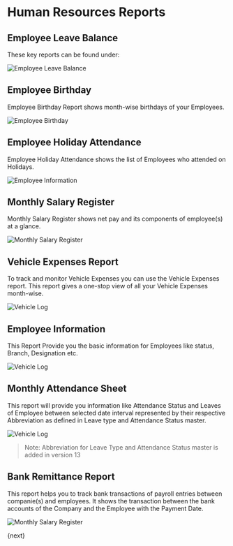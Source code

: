 <!-- add-breadcrumbs -->
# Human Resources Reports

## Employee Leave Balance

These key reports can be found under:

<img alt="Employee Leave Balance" class="screenshot" src="{{docs_base_url}}/assets/img/human-resources/employee-leave-balance-report.png">

## Employee Birthday

Employee Birthday Report shows month-wise birthdays of your Employees.

<img alt="Employee Birthday" class="screenshot" src="{{docs_base_url}}/assets/img/human-resources/employee-birthday-report.png">

## Employee Holiday Attendance

Employee Holiday Attendance shows the list of Employees who attended on Holidays.

<img alt="Employee Information" class="screenshot" src="{{docs_base_url}}/assets/img/human-resources/employee-holiday-report.png">

## Monthly Salary Register

Monthly Salary Register shows net pay and its components of employee(s) at a glance.

<img alt="Monthly Salary Register" class="screenshot" src="{{docs_base_url}}/assets/img/human-resources/monthly-salary-register-report.png">

## Vehicle Expenses Report

To track and monitor Vehicle Expenses you can use the Vehicle Expenses report. This report gives a one-stop view of all your Vehicle Expenses month-wise.

<img class="screenshot" alt="Vehicle Log" src="{{docs_base_url}}/assets/img/human-resources/vehicle-expenses.png">

## Employee Information

This Report Provide you the basic information for Employees like status, Branch, Designation etc.

<img class="screenshot" alt="Vehicle Log" src="{{docs_base_url}}/assets/img/human-resources/employee-information.png">

## Monthly Attendance Sheet

This report will provide you information like Attendance Status and Leaves of Employee between selected date interval represented by their respective Abbreviation as defined in Leave type and Attendance Status master.

<img class="screenshot" alt="Vehicle Log" src="{{docs_base_url}}/assets/img/human-resources/monthly-attendance-sheet.png">

>Note: Abbreviation for Leave Type and Attendance Status master is added in version 13


## Bank Remittance Report

This report helps you to track bank transactions of payroll entries between companie(s) and employees. It shows the transaction between the bank accounts of the Company and the Employee with the Payment Date.

<img alt="Monthly Salary Register" class="screenshot" src="{{docs_base_url}}/assets/img/human-resources/bank_remittance_report.png">

{next}
